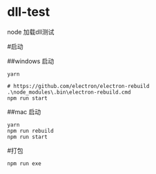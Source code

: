# dll-test
node 加载dll测试



#启动

##windows 启动
``` shell
yarn

# https://github.com/electron/electron-rebuild
.\node_modules\.bin\electron-rebuild.cmd
npm run start

```


##mac 启动
``` shell
yarn
npm run rebuild
npm run start
```


#打包

```shell
npm run exe
```